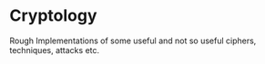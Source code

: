 # Cryptology
Rough Implementations of some useful and not so useful ciphers, techniques, attacks etc.
